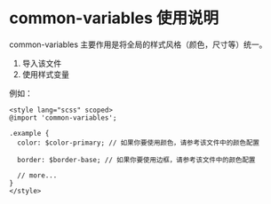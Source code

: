 # common-variables 使用说明

common-variables 主要作用是将全局的样式风格（颜色，尺寸等）统一。

1. 导入该文件
2. 使用样式变量

例如：

```vue
<style lang="scss" scoped>
@import 'common-variables';

.example {
  color: $color-primary; // 如果你要使用颜色，请参考该文件中的颜色配置

  border: $border-base; // 如果你要使用边框，请参考该文件中的颜色配置

  // more...
}
</style>
```
